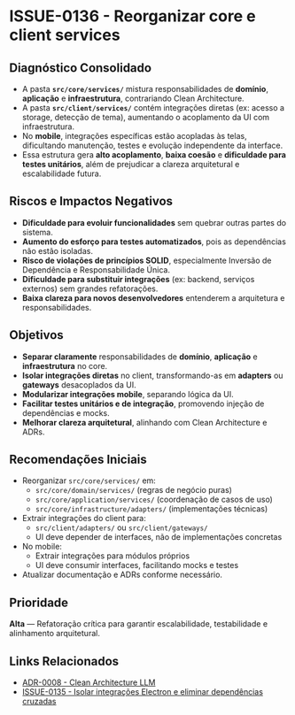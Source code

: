 # ISSUE-0136 - Reorganizar core e client services

## Diagnóstico Consolidado

- A pasta **`src/core/services/`** mistura responsabilidades de **domínio**, **aplicação** e **infraestrutura**, contrariando Clean Architecture.
- A pasta **`src/client/services/`** contém integrações diretas (ex: acesso a storage, detecção de tema), aumentando o acoplamento da UI com infraestrutura.
- No **mobile**, integrações específicas estão acopladas às telas, dificultando manutenção, testes e evolução independente da interface.
- Essa estrutura gera **alto acoplamento**, **baixa coesão** e **dificuldade para testes unitários**, além de prejudicar a clareza arquitetural e escalabilidade futura.

## Riscos e Impactos Negativos

- **Dificuldade para evoluir funcionalidades** sem quebrar outras partes do sistema.
- **Aumento do esforço para testes automatizados**, pois as dependências não estão isoladas.
- **Risco de violações de princípios SOLID**, especialmente Inversão de Dependência e Responsabilidade Única.
- **Dificuldade para substituir integrações** (ex: backend, serviços externos) sem grandes refatorações.
- **Baixa clareza para novos desenvolvedores** entenderem a arquitetura e responsabilidades.

## Objetivos

- **Separar claramente** responsabilidades de **domínio**, **aplicação** e **infraestrutura** no core.
- **Isolar integrações diretas** no client, transformando-as em **adapters** ou **gateways** desacoplados da UI.
- **Modularizar integrações mobile**, separando lógica da UI.
- **Facilitar testes unitários e de integração**, promovendo injeção de dependências e mocks.
- **Melhorar clareza arquitetural**, alinhando com Clean Architecture e ADRs.

## Recomendações Iniciais

- Reorganizar `src/core/services/` em:
  - `src/core/domain/services/` (regras de negócio puras)
  - `src/core/application/services/` (coordenação de casos de uso)
  - `src/core/infrastructure/adapters/` (implementações técnicas)
- Extrair integrações do client para:
  - `src/client/adapters/` ou `src/client/gateways/`
  - UI deve depender de interfaces, não de implementações concretas
- No mobile:
  - Extrair integrações para módulos próprios
  - UI deve consumir interfaces, facilitando mocks e testes
- Atualizar documentação e ADRs conforme necessário.

## Prioridade

**Alta** — Refatoração crítica para garantir escalabilidade, testabilidade e alinhamento arquitetural.

## Links Relacionados

- [ADR-0008 - Clean Architecture LLM](../../../../docs/adr/ADR-0008-Clean-Architecture-LLM.md)
- [ISSUE-0135 - Isolar integrações Electron e eliminar dependências cruzadas](../ISSUE-0135-Isolar-integracoes-Electron-e-eliminar-dependencias-cruzadas/README.md)
